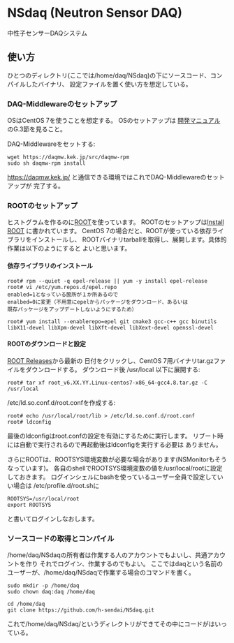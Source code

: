 # NSdaq (Neutron Sensor DAQ)

中性子センサーDAQシステム

## 使い方

ひとつのディレクトリ(ここでは/home/daq/NSdaq)の下にソースコード、コンパイルしたバイナリ、
設定ファイルを置く使い方を想定している。

### DAQ-Middlewareのセットアップ

OSはCentOS 7を使うことを想定する。
OSのセットアップは [開発マニュアル](https://daqmw.kek.jp/docs/DAQ-Middleware-1.4.4-DevManual.pdf)
のG.3節を見ること。

DAQ-Middlewareをセットする:

```
wget https://daqmw.kek.jp/src/daqmw-rpm
sudo sh daqmw-rpm install
```

https://daqmw.kek.jp/ と通信できる環境ではこれでDAQ-Middlewareのセットアップが
完了する。

### ROOTのセットアップ

ヒストグラムを作るのに[ROOT](https://root.cern/)を使っています。
ROOTのセットアップは[Install ROOT](https://root.cern/install/)
に書かれています。
CentOS 7の場合だと、ROOTが使っている依存ライブラリをインストールし、
ROOTバイナリtarballを取得し、展開します。具体的作業は以下のようにすると
よいと思います。

#### 依存ライブラリのインストール

```
root# rpm --quiet -q epel-release || yum -y install epel-release
root# vi /etc/yum.repos.d/epel.repo
enabled=1となっている箇所が１か所あるので
enalbed=0に変更（不用意にepelからパッケージをダウンロード、あるいは
既存パッケージをアップデートしないようにするため）

root# yum install --enablerepo=epel git cmake3 gcc-c++ gcc binutils libX11-devel libXpm-devel libXft-devel libXext-devel openssl-devel
```

#### ROOTのダウンロードと設定

[ROOT Releases](https://root.cern/install/all_releases/)から最新の
日付をクリックし、CentOS 7用バイナリtar.gzファイルをダウンロードする。
ダウンロード後 /usr/local 以下に展開する:

```
root# tar xf root_v6.XX.YY.Linux-centos7-x86_64-gcc4.8.tar.gz -C /usr/local
```

/etc/ld.so.conf.d/root.confを作成する:

```
root# echo /usr/local/root/lib > /etc/ld.so.conf.d/root.conf
root# ldconfig
```

最後のldconfigはroot.confの設定を有効にするために実行します。
リブート時には自動で実行されるので再起動後はldconfigを実行する必要は
ありません。

さらにROOTは、ROOTSYS環境変数が必要な場合があります(NSMonitorもそうなっています)。
各自のshellでROOTSYS環境変数の値を/usr/local/rootに設定しておきます。
ログインシェルにbashを使っているユーザー全員で設定していい場合は
/etc/profile.d/root.shに

```
ROOTSYS=/usr/local/root
export ROOTSYS
```

と書いてログインしなおします。

### ソースコードの取得とコンパイル

/home/daq/NSdaqの所有者は作業する人のアカウントでもよいし、共通アカウントを作り
それでログイン、作業するのでもよい。
ここではdaqという名前のユーザーが、/home/daq/NSdaqで作業する場合のコマンドを書く。

```
sudo mkdir -p /home/daq
sudo chown daq:daq /home/daq

cd /home/daq
git clone https://github.com/h-sendai/NSdaq.git
```

これで/home/daq/NSdaq/というディレクトリができてその中にコードがはいっている。
